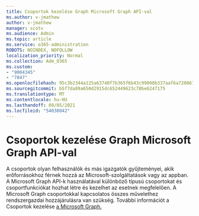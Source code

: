 ```yaml
---
title: Csoportok kezelése Graph Microsoft Graph API-val
ms.author: v-jmathew
author: v-jmathew
manager: scotv
ms.audience: Admin
ms.topic: article
ms.service: o365-administration
ROBOTS: NOINDEX, NOFOLLOW
localization_priority: Normal
ms.collection: Adm_O365
ms.custom:
- "9004345"
- "7847"
ms.openlocfilehash: 95c3b2344a125a63740f7b365f6b43c99098b337aaf6a72086786ce6a7cb505d
ms.sourcegitcommit: b5f7da89a650d2915dc652449623c78be6247175
ms.translationtype: MT
ms.contentlocale: hu-HU
ms.lasthandoff: 08/05/2021
ms.locfileid: "54038042"
---
```

# <a name="use-microsoft-graph-api-to-manage-groups"></a>Csoportok kezelése Graph Microsoft Graph API-val

A csoportok olyan felhasználók és más igazgatók gyűjteményei, akik erőforrásokhoz férnek hozzá az Microsoft-szolgáltatások vagy az appban. A Microsoft Graph API-k használatával különböző típusú csoportokat és csoportfunkciókat hozhat létre és kezelhet az esetnek megfelelően. A Microsoft Graph csoportokkal kapcsolatos összes művelethez rendszergazdai hozzájárulásra van szükség. További információt a Csoportok kezelése [a Microsoft Graph.](https://docs.microsoft.com/graph/api/resources/groups-overview)
